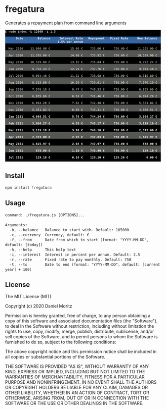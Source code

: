 # fregatura

Generates a repayment plan from command line arguments

![alt text](screenshot.png "CLI Screen")


## Install

```sh
npm install fregatura
```


## Usage

```shell
command: ./fregatura.js [OPTIONS]...

Arguments:
  -b, --balance   Balance to start with. Default: 185000
  -c, --currency  Currency, default: €
  -f, --from      Date from which to start (format: "YYYY-MM-DD", default: [today])
  -h, --help      This help text
  -i, --interest  Interest in percent per annum. Default: 2.5
  -r, --rate      Fixed rate to pay monthly. Default: 750
  -t, --to        Date to end (format: "YYYY-MM-DD", default: [current year] + 100)
```


## License

The MIT License (MIT)

Copyright (c) 2020 Daniel Moritz

Permission is hereby granted, free of charge, to any person obtaining a copy of
this software and associated documentation files (the "Software"), to deal in
the Software without restriction, including without limitation the rights to
use, copy, modify, merge, publish, distribute, sublicense, and/or sell copies of
the Software, and to permit persons to whom the Software is furnished to do so,
subject to the following conditions:

The above copyright notice and this permission notice shall be included in all
copies or substantial portions of the Software.

THE SOFTWARE IS PROVIDED "AS IS", WITHOUT WARRANTY OF ANY KIND, EXPRESS OR
IMPLIED, INCLUDING BUT NOT LIMITED TO THE WARRANTIES OF MERCHANTABILITY, FITNESS
FOR A PARTICULAR PURPOSE AND NONINFRINGEMENT. IN NO EVENT SHALL THE AUTHORS OR
COPYRIGHT HOLDERS BE LIABLE FOR ANY CLAIM, DAMAGES OR OTHER LIABILITY, WHETHER
IN AN ACTION OF CONTRACT, TORT OR OTHERWISE, ARISING FROM, OUT OF OR IN
CONNECTION WITH THE SOFTWARE OR THE USE OR OTHER DEALINGS IN THE SOFTWARE.
